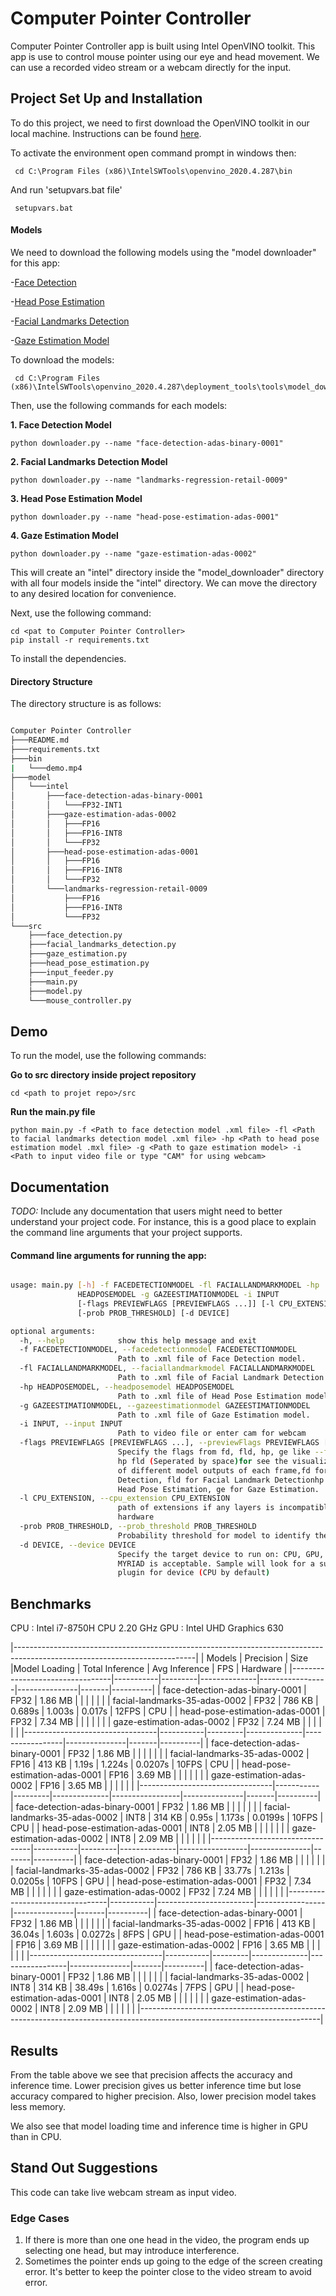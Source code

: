 # Computer Pointer Controller
Computer Pointer Controller app is built using Intel OpenVINO toolkit. This app is use to control mouse pointer using our eye and head movement. We can use a recorded video stream or a webcam directly for the input.

## Project Set Up and Installation

To do this project, we need to first download the OpenVINO toolkit in our local machine. Instructions can be found [here](https://docs.openvinotoolkit.org/latest/index.html).

To activate the environment open command prompt in windows then:
```
 cd C:\Program Files (x86)\IntelSWTools\openvino_2020.4.287\bin
```
And run 'setupvars.bat file'
```
 setupvars.bat
```

#### Models

We need to download the following models using the "model downloader" for this app:

 -[Face Detection](https://docs.openvinotoolkit.org/latest/omz_models_intel_face_detection_adas_binary_0001_description_face_detection_adas_binary_0001.html)

 -[Head Pose Estimation](https://docs.openvinotoolkit.org/latest/omz_models_intel_head_pose_estimation_adas_0001_description_head_pose_estimation_adas_0001.html) 
 
 -[Facial Landmarks Detection](https://docs.openvinotoolkit.org/latest/omz_models_intel_landmarks_regression_retail_0009_description_landmarks_regression_retail_0009.html)
 
 -[Gaze Estimation Model](https://docs.openvinotoolkit.org/latest/omz_models_intel_gaze_estimation_adas_0002_description_gaze_estimation_adas_0002.html)

To download the models:

```
 cd C:\Program Files (x86)\IntelSWTools\openvino_2020.4.287\deployment_tools\tools\model_downloader
```
Then, use the following commands for each models:

**1. Face Detection Model**

```
python downloader.py --name "face-detection-adas-binary-0001"
```

**2. Facial Landmarks Detection Model**

```
python downloader.py --name "landmarks-regression-retail-0009"
```

**3. Head Pose Estimation Model**

```
python downloader.py --name "head-pose-estimation-adas-0001"
```

**4. Gaze Estimation Model**

```
python downloader.py --name "gaze-estimation-adas-0002"
```
This will create an "intel" directory inside the "model_downloader" directory with all four models inside the "intel" directory. We can move the directory to any desired location for convenience.

Next, use the following command:

```
cd <pat to Computer Pointer Controller>
pip install -r requirements.txt
```
To install the dependencies.

#### Directory Structure

The directory structure is as follows:

```bash

Computer Pointer Controller
├───README.md
├───requirements.txt
├───bin
|   └───demo.mp4
├───model
│   └───intel
│       ├───face-detection-adas-binary-0001
│       │   └───FP32-INT1
│       ├───gaze-estimation-adas-0002
│       │   ├───FP16
│       │   ├───FP16-INT8
│       │   └───FP32
│       ├───head-pose-estimation-adas-0001
│       │   ├───FP16
│       │   ├───FP16-INT8
│       │   └───FP32
│       └───landmarks-regression-retail-0009
│           ├───FP16
│           ├───FP16-INT8
│           └───FP32
└───src
    ├───face_detection.py
    ├───facial_landmarks_detection.py
    ├───gaze_estimation.py
    ├───head_pose_estimation.py
    ├───input_feeder.py
    ├───main.py
    ├───model.py
    └───mouse_controller.py
```    

## Demo

To run the model, use the following commands:

**Go to src directory inside project repository**

```
cd <path to projet repo>/src
```

**Run the main.py file**

```
python main.py -f <Path to face detection model .xml file> -fl <Path to facial landmarks detection model .xml file> -hp <Path to head pose estimation model .mxl file> -g <Path to gaze estimation model> -i <Path to input video file or type "CAM" for using webcam> 
```


## Documentation
*TODO:* Include any documentation that users might need to better understand your project code. For instance, this is a good place to explain the command line arguments that your project supports.

#### Command line arguments for running the app:

```bash

usage: main.py [-h] -f FACEDETECTIONMODEL -fl FACIALLANDMARKMODEL -hp
               HEADPOSEMODEL -g GAZEESTIMATIONMODEL -i INPUT
               [-flags PREVIEWFLAGS [PREVIEWFLAGS ...]] [-l CPU_EXTENSION]
               [-prob PROB_THRESHOLD] [-d DEVICE]

optional arguments:
  -h, --help            show this help message and exit
  -f FACEDETECTIONMODEL, --facedetectionmodel FACEDETECTIONMODEL
                        Path to .xml file of Face Detection model.
  -fl FACIALLANDMARKMODEL, --faciallandmarkmodel FACIALLANDMARKMODEL
                        Path to .xml file of Facial Landmark Detection model.
  -hp HEADPOSEMODEL, --headposemodel HEADPOSEMODEL
                        Path to .xml file of Head Pose Estimation model.
  -g GAZEESTIMATIONMODEL, --gazeestimationmodel GAZEESTIMATIONMODEL
                        Path to .xml file of Gaze Estimation model.
  -i INPUT, --input INPUT
                        Path to video file or enter cam for webcam
  -flags PREVIEWFLAGS [PREVIEWFLAGS ...], --previewFlags PREVIEWFLAGS [PREVIEWFLAGS ...]
                        Specify the flags from fd, fld, hp, ge like --flags fd
                        hp fld (Seperated by space)for see the visualization
                        of different model outputs of each frame,fd for Face
                        Detection, fld for Facial Landmark Detectionhp for
                        Head Pose Estimation, ge for Gaze Estimation.
  -l CPU_EXTENSION, --cpu_extension CPU_EXTENSION
                        path of extensions if any layers is incompatible with
                        hardware
  -prob PROB_THRESHOLD, --prob_threshold PROB_THRESHOLD
                        Probability threshold for model to identify the face .
  -d DEVICE, --device DEVICE
                        Specify the target device to run on: CPU, GPU, FPGA or
                        MYRIAD is acceptable. Sample will look for a suitable
                        plugin for device (CPU by default)


```
## Benchmarks

 CPU : Intel i7-8750H CPU 2.20 GHz
 GPU : Intel UHD Graphics 630

|---------------------------------------------------------------------------------------------------------------------------|
| Models                          | Precision | Size    |Model Loading | Total Inference | Avg Inference | FPS   | Hardware |
|---------------------------------|-----------|---------|--------------|-----------------|---------------|-------|----------|
| face-detection-adas-binary-0001 | FP32      | 1.86 MB |              |                 |               |       |          |
| facial-landmarks-35-adas-0002   | FP32      | 786 KB  |   0.689s     |      1.003s     |    0.017s     | 12FPS |   CPU    |
| head-pose-estimation-adas-0001  | FP32      | 7.34 MB |              |                 |               |       |          |
| gaze-estimation-adas-0002       | FP32      | 7.24 MB |              |                 |               |       |          |
|---------------------------------|-----------|---------|--------------|-----------------|---------------|-------|----------|
| face-detection-adas-binary-0001 | FP32      | 1.86 MB |              |                 |               |       |          |
| facial-landmarks-35-adas-0002   | FP16      | 413 KB  |   1.19s      |      1.224s     |    0.0207s    | 10FPS |   CPU    |
| head-pose-estimation-adas-0001  | FP16      | 3.69 MB |              |                 |               |       |          |
| gaze-estimation-adas-0002       | FP16      | 3.65 MB |              |                 |               |       |          |
|---------------------------------|-----------|---------|--------------|-----------------|---------------|-------|----------|
| face-detection-adas-binary-0001 | FP32      | 1.86 MB |              |                 |               |       |          |
| facial-landmarks-35-adas-0002   | INT8      | 314 KB  |   0.95s      |      1.173s     |    0.0199s    | 10FPS |   CPU    |
| head-pose-estimation-adas-0001  | INT8      | 2.05 MB |              |                 |               |       |          |
| gaze-estimation-adas-0002       | INT8      | 2.09 MB |              |                 |               |       |          |
|---------------------------------|-----------|---------|--------------|-----------------|---------------|-------|----------|
| face-detection-adas-binary-0001 | FP32      | 1.86 MB |              |                 |               |       |          |
| facial-landmarks-35-adas-0002   | FP32      | 786 KB  |  33.77s      |      1.213s     |    0.0205s    | 10FPS |   GPU    |
| head-pose-estimation-adas-0001  | FP32      | 7.34 MB |              |                 |               |       |          |
| gaze-estimation-adas-0002       | FP32      | 7.24 MB |              |                 |               |       |          |
|---------------------------------|-----------|------------------------|-----------------|---------------|-------|----------|
| face-detection-adas-binary-0001 | FP32      | 1.86 MB |              |                 |               |       |          |
| facial-landmarks-35-adas-0002   | FP16      | 413 KB  |  36.04s      |      1.603s     |    0.0272s    |  8FPS |   GPU    |
| head-pose-estimation-adas-0001  | FP16      | 3.69 MB |              |                 |               |       |          |
| gaze-estimation-adas-0002       | FP16      | 3.65 MB |              |                 |               |       |          |
|---------------------------------|-----------|---------|--------------|-----------------|---------------|-------|----------|
| face-detection-adas-binary-0001 | FP32      | 1.86 MB |              |                 |               |       |          |
| facial-landmarks-35-adas-0002   | INT8      | 314 KB  |  38.49s      |      1.616s     |     0.0274s   | 7FPS  |   GPU    |
| head-pose-estimation-adas-0001  | INT8      | 2.05 MB |              |                 |               |       |          |
| gaze-estimation-adas-0002       | INT8      | 2.09 MB |              |                 |               |       |          |
|---------------------------------------------------------------------------------------------------------------------------|



## Results

From the table above we see that precision affects the accuracy and inference time. Lower precision gives us better inference time but lose accuracy compared to higher precision. Also, lower precision model takes less memory.

We also see that model loading time and inference time is higher in GPU than in CPU.

## Stand Out Suggestions

This code can take live webcam stream as input video.

### Edge Cases

1. If there is more than one one head in the video, the program ends up selecting one head, but may introduce interference.
2. Sometimes the pointer ends up going to the edge of the screen creating error. It's better to keep the pointer close to the video stream to avoid error. 

